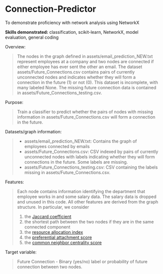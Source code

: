# Connection-Predictor
To demonstrate proficiency with network analysis using NetworkX


**Skills demonstrated:** classification, scikit-learn, NetworkX, model evaluation, general coding

Overview: 

> The nodes in the graph defined in assets/email_prediction_NEW.txt represent employees at a company and two nodes are connected if either employee has ever sent the other an email. The dataset assets/Future_Connections.csv contains pairs of currently unconnected nodes and indicates whether they will form a connection in the future (1) or not (0). This dataset is incomplete, with many labeled None. The missing future connection data is contained in assets/Future_Connections_testing.csv.


Purpose: 
> Train a classifier to predict whether the pairs of nodes with missing information in assets/Future_Connections.csv will form a connection in the future.

Datasets/graph information: 

> - assets/email_prediction_NEW.txt: Contains the graph of employees connected by emails
> - assets/Future_Connections.csv: CSV indexed by pairs of currently unconnected nodes with labels indicating whether they will form connections in the future. Some labels are missing.
> - assets/Future_Connections_testing.csv: CSV containing the labels missing in assets/Future_Connections.csv.
    
Features:

> Each node contains information identifying the department that employee works in and some salary data. The salary data is dropped and unused in this code. All other features are derived from the graph structure. In particular, we consider
> 1. the [Jaccard coefficient](https://networkx.org/documentation/stable/reference/algorithms/generated/networkx.algorithms.link_prediction.jaccard_coefficient.html)
> 2. the shortest path between the two nodes if they are in the same connected component
> 3. the [resource allocation index](https://networkx.org/documentation/stable/reference/algorithms/generated/networkx.algorithms.link_prediction.resource_allocation_index.html)
> 4. the [preferential attachment score](https://networkx.org/documentation/stable/reference/algorithms/generated/networkx.algorithms.link_prediction.preferential_attachment.html)
> 5. the [common neighbor centrality score](https://networkx.org/documentation/stable/reference/algorithms/generated/networkx.algorithms.link_prediction.common_neighbor_centrality.html#networkx.algorithms.link_prediction.common_neighbor_centrality)

Target variable:

> Future Connection - Binary (yes/no) label or probability of future connection between two nodes. 
